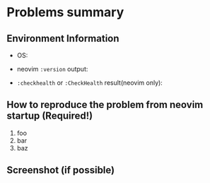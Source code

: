 # Problems summary




## Environment Information

 * OS:

 * neovim `:version` output:

 * `:checkhealth` or `:CheckHealth` result(neovim only):


## How to reproduce the problem from neovim startup (Required!)

 1. foo
 2. bar
 3. baz



## Screenshot (if possible)
